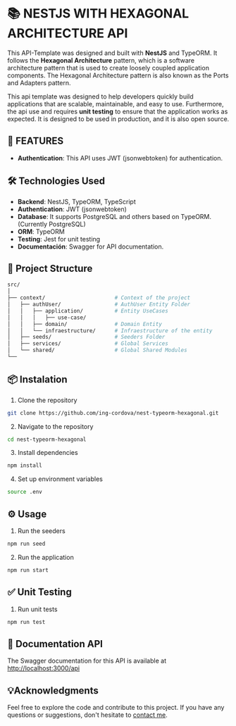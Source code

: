 # 📚 NESTJS WITH HEXAGONAL ARCHITECTURE API

This API-Template was designed and built with **NestJS** and TypeORM. It follows the **Hexagonal Architecture** pattern, which is a software architecture pattern that is used to create loosely coupled application components. The Hexagonal Architecture pattern is also known as the Ports and Adapters pattern.

This api template was designed to help developers quickly build applications that are scalable, maintainable, and easy to use. Furthermore, the api use and requires **unit testing** to ensure that the application works as expected. It is designed to be used in production, and it is also open source.

## 🚀 FEATURES

- **Authentication**: This API uses JWT (jsonwebtoken) for authentication.

## 🛠 Technologies Used

- **Backend**: NestJS, TypeORM, TypeScript
- **Authentication**: JWT (jsonwebtoken)
- **Database**: It supports PostgreSQL and others based on TypeORM. (Currently PostgreSQL)
- **ORM**: TypeORM
- **Testing**: Jest for unit testing
- **Documentación**: Swagger for API documentation.

## 📂 Project Structure
```bash
src/
│
├── context/                      # Context of the project
│   ├── authUser/                 # AuthUser Entity Folder
│   │   ├── application/          # Entity UseCases
│   │   │   ├── use-case/
│   │   ├── domain/               # Domain Entity
│   │   └── infraestructure/      # Infraestructure of the entity
│   ├── seeds/                    # Seeders Folder
│   ├── services/                 # Global Services
│   └── shared/                   # Global Shared Modules
└──
```

## 📦 Instalation 

1. Clone the repository
```bash
git clone https://github.com/ing-cordova/nest-typeorm-hexagonal.git
```

2. Navigate to the repository
```bash
cd nest-typeorm-hexagonal
```

3. Install dependencies
```bash
npm install
```

4. Set up environment variables
```bash
source .env
```

## ⚙️ Usage
1. Run the seeders
```bash
npm run seed
```

2. Run the application
```bash
npm run start
```

## ✅ Unit Testing

1. Run unit tests
```bash
npm run test
```

## 📝 Documentation API

The Swagger documentation for this API is available at [http://localhost:3000/api](http://localhost:3000/api)


## 💡Acknowledgments

Feel free to explore the code and contribute to this project. If you have any questions or suggestions, don't hesitate to [contact me](https://github.com/ing-cordova).